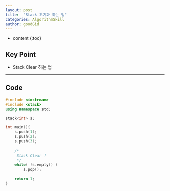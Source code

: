 ```yaml
---
layout: post
title:  "Stack 초기화 하는 법"
categories: AlgorithmSkill
author: goodGid
---
```

* content
{:toc}


## Key Point

* Stack Clear 하는 법


---

## Code
``` cpp
#include <iostream>
#include <stack>
using namespace std;

stack<int> s;

int main(){
    s.push(1);
    s.push(2);
    s.push(3);
    
    /*
     Stack Clear !
     */
    while( !s.empty() ) 
        s.pop();
    
    return 1;
}
```
